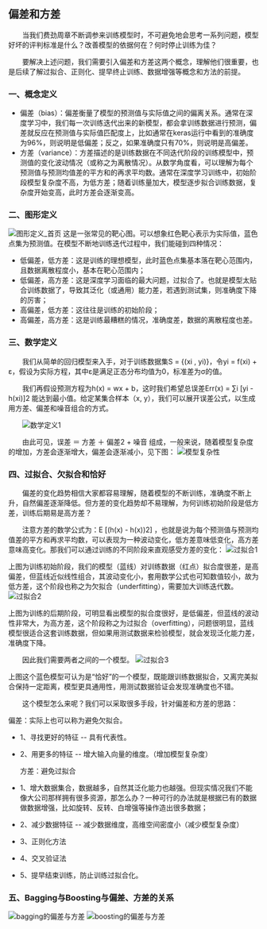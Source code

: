 ## 偏差和方差

　　当我们费劲周章不断调参来训练模型时，不可避免地会思考一系列问题，模型好坏的评判标准是什么？改善模型的依据何在？何时停止训练为佳？

　　要解决上述问题，我们需要引入偏差和方差这两个概念，理解他们很重要，也是后续了解过拟合、正则化、提早终止训练、数据增强等概念和方法的前提。

 
### 一、概念定义

   * 偏差（bias）：偏差衡量了模型的预测值与实际值之间的偏离关系。通常在深度学习中，我们每一次训练迭代出来的新模型，都会拿训练数据进行预测，偏差就反应在预测值与实际值匹配度上，比如通常在keras运行中看到的准确度为96%，则说明是低偏差；反之，如果准确度只有70%，则说明是高偏差。
   * 方差（variance）：方差描述的是训练数据在不同迭代阶段的训练模型中，预测值的变化波动情况（或称之为离散情况）。从数学角度看，可以理解为每个预测值与预测均值差的平方和的再求平均数。通常在深度学习训练中，初始阶段模型复杂度不高，为低方差；随着训练量加大，模型逐步拟合训练数据，复杂度开始变高，此时方差会逐渐变高。
   
### 二、图形定义
![图形定义_首页](./img/ml/图形定义.png)
这是一张常见的靶心图。可以想象红色靶心表示为实际值，蓝色点集为预测值。在模型不断地训练迭代过程中，我们能碰到四种情况：

* 低偏差，低方差：这是训练的理想模型，此时蓝色点集基本落在靶心范围内，且数据离散程度小，基本在靶心范围内；
* 低偏差，高方差：这是深度学习面临的最大问题，过拟合了。也就是模型太贴合训练数据了，导致其泛化（或通用）能力差，若遇到测试集，则准确度下降的厉害；
* 高偏差，低方差：这往往是训练的初始阶段；
* 高偏差，高方差：这是训练最糟糕的情况，准确度差，数据的离散程度也差。

### 三、数学定义

　　我们从简单的回归模型来入手，对于训练数据集S = {(xi , yi)}，令yi = f(xi) + ε，假设为实际方程，其中ε是满足正态分布均值为0，标准差为σ的值。

　　我们再假设预测方程为h(x) = wx + b，这时我们希望总误差Err(x) = ∑i [yi - h(xi)]2 能达到最小值。给定某集合样本（x, y），我们可以展开误差公式，以生成用方差、偏差和噪音组合的方式。

　　![数学定义1](./img/ml/20190720102211.png)

　　由此可见，误差 ＝ 方差 ＋ 偏差2 + 噪音 组成，一般来说，随着模型复杂度的增加，方差会逐渐增大，偏差会逐渐减小，见下图：
  ![模型复杂性](./img/ml/891145-20181108142807518-694938873.png)
  
 ### 四、过拟合、欠拟合和恰好

　　偏差的变化趋势相信大家都容易理解，随着模型的不断训练，准确度不断上升，自然偏差逐渐降低。但方差的变化趋势却不易理解，为何训练初始阶段是低方差，训练后期易是高方差？

　　注意方差的数学公式为：E [(h(x) - h(x))2] ，也就是说为每个预测值与预测均值差的平方和再求平均数，可以表现为一种波动变化，低方差意味低变化，高方差意味高变化。那我们可以通过训练的不同阶段来直观感受方差的变化：
   ![过拟合1](./img/ml/891145-20181108144236087-379458274.png)
   
  上图为训练初始阶段，我们的模型（蓝线）对训练数据（红点）拟合度很差，是高偏差，但蓝线近似线性组合，其波动变化小，套用数学公式也可知数值较小，故为低方差，这个阶段也称之为欠拟合（underfitting），需要加大训练迭代数。
  ![过拟合2](./img/ml/891145-20181108144629665-601533674.png) 
  
  上图为训练的后期阶段，可明显看出模型的拟合度很好，是低偏差，但蓝线的波动性非常大，为高方差，这个阶段称之为过拟合（overfitting），问题很明显，蓝线模型很适合这套训练数据，但如果用测试数据来检验模型，就会发现泛化能力差，准确度下降。

　　因此我们需要两者之间的一个模型。
  ![过拟合3](./img/ml/891145-20181108145653850-1328737650.png)
  
  上图这个蓝色模型可认为是“恰好”的一个模型，既能跟训练数据拟合，又离完美拟合保持一定距离，模型更具通用性，用测试数据验证会发现准确度也不错。

　　这个模型怎么来呢？我们可以采取很多手段，针对偏差和方差的思路：
   

   偏差：实际上也可以称为避免欠拟合。

* 1、寻找更好的特征 -- 具有代表性。

* 2、用更多的特征 -- 增大输入向量的维度。（增加模型复杂度）

    方差：避免过拟合

* 1、增大数据集合，数据越多，自然其泛化能力也越强。但现实情况我们不能像大公司那样拥有很多资源，那怎么办？一种可行的办法就是根据已有的数据做数据增强，比如旋转、反转、白增强等操作造出很多数据；

* 2、减少数据特征 -- 减少数据维度，高维空间密度小（减少模型复杂度）

* 3、正则化方法

* 4、交叉验证法

* 5、提早结束训练，防止训练过拟合化。

### 五、Bagging与Boosting与偏差、方差的关系
![bagging的偏差与方差](./img/ml/20180812152540306.png)
![boosting的偏差与方差](./img/ml/20180812152602797.png)
